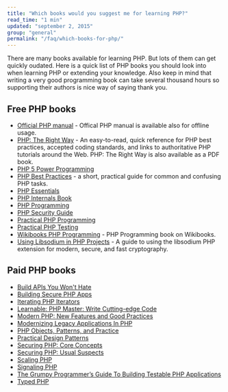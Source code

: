 ```yaml
---
title: "Which books would you suggest me for learning PHP?"
read_time: "1 min"
updated: "september 2, 2015"
group: "general"
permalink: "/faq/which-books-for-php/"
---
```


There are many books available for learning PHP. But lots of them can get quickly oudated. Here is a quick list
of PHP books you should look into when learning PHP or extending your knowledge. Also keep in mind that writing
a very good programming book can take several thousand hours so supporting their authors is nice way of saying
thank you.

## Free PHP books

* [Official PHP manual](http://php.net/download-docs.php) - Offical PHP manual is available also for offline usage.
* [PHP: The Right Way](http://phptherightway.com) - An easy-to-read, quick reference for PHP best practices, accepted coding standards, and links to authoritative PHP tutorials around the Web. PHP: The Right Way is also available as a PDF book.
* [PHP 5 Power Programming](http://ptgmedia.pearsoncmg.com/images/013147149X/downloads/013147149X_book.pdf)
* [PHP Best Practices](https://phpbestpractices.org/) - a short, practical guide for common and confusing PHP tasks.
* [PHP Essentials](http://www.techotopia.com/index.php/PHP_Essentials)
* [PHP Internals Book](http://www.phpinternalsbook.com/)
* [PHP Programming](http://en.wikibooks.org/wiki/PHP_Programming)
* [PHP Security Guide](http://phpsec.org/projects/guide/)
* [Practical PHP Programming](http://www.tuxradar.com/practicalphp)
* [Practical PHP Testing](http://www.giorgiosironi.com/2009/12/practical-php-testing-is-here.html)
* [Wikibooks PHP Programming](http://en.wikibooks.org/wiki/PHP_Programming) - PHP Programming book on Wikibooks.
* [Using Libsodium in PHP Projects](https://paragonie.com/book/pecl-libsodium) - A guide to using the libsodium PHP extension for modern, secure, and fast cryptography.

## Paid PHP books

* [Build APIs You Won't Hate](https://leanpub.com/build-apis-you-wont-hate)
* [Building Secure PHP Apps](https://leanpub.com/buildingsecurephpapps)
* [Iterating PHP Iterators](https://leanpub.com/iteratingphpiterators)
* [Learnable: PHP Master: Write Cutting-edge Code](https://learnable.com/books/php-master-write-cutting-edge-code)
* [Modern PHP: New Features and Good Practices](http://www.amazon.com/Modern-PHP-Features-Good-Practices/dp/1491905018/)
* [Modernizing Legacy Applications In PHP](https://leanpub.com/mlaphp)
* [PHP Objects, Patterns, and Practice](http://www.apress.com/9781430260318)
* [Practical Design Patterns](http://practicaldesignpatternsinphp.com/)
* [Securing PHP: Core Concepts](https://leanpub.com/securingphp-coreconcepts)
* [Securing PHP: Usual Suspects](https://leanpub.com/securingphp-usualsuspects)
* [Scaling PHP](https://leanpub.com/scalingphp)
* [Signaling PHP](https://leanpub.com/signalingphp)
* [The Grumpy Programmer’s Guide To Building Testable PHP Applications](https://leanpub.com/grumpy-testing)
* [Typed PHP](https://leanpub.com/typedphp)